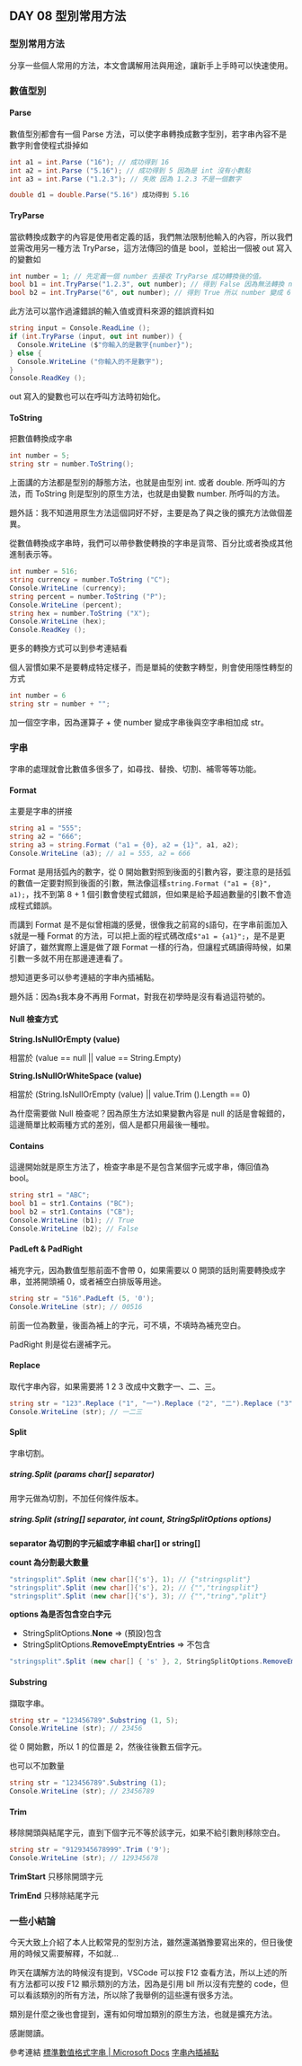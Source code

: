 ## DAY 08 型別常用方法

### 型別常用方法

分享一些個人常用的方法，本文會講解用法與用途，讓新手上手時可以快速使用。

### 數值型別

#### Parse 

數值型別都會有一個 Parse 方法，可以使字串轉換成數字型別，若字串內容不是數字則會使程式掛掉如

```csharp
int a1 = int.Parse ("16"); // 成功得到 16
int a2 = int.Parse ("5.16"); // 成功得到 5 因為是 int 沒有小數點
int a3 = int.Parse ("1.2.3"); // 失敗 因為 1.2.3 不是一個數字

double d1 = double.Parse("5.16") 成功得到 5.16
```

#### TryParse

當欲轉換成數字的內容是使用者定義的話，我們無法限制他輸入的內容，所以我們並需改用另一種方法 TryParse，這方法傳回的值是 bool，並給出一個被 out 寫入的變數如

```csharp
int number = 1; // 先定義一個 number 去接收 TryParse 成功轉換後的值。
bool b1 = int.TryParse("1.2.3", out number); // 得到 False 因為無法轉換 number 還是 1
bool b2 = int.TryParse("6", out number); // 得到 True 所以 number 變成 6
```

此方法可以當作過濾錯誤的輸入值或資料來源的錯誤資料如

```csharp
string input = Console.ReadLine ();
if (int.TryParse (input, out int number)) {
  Console.WriteLine ($"你輸入的是數字{number}");
} else {
  Console.WriteLine ("你輸入的不是數字");
}
Console.ReadKey ();
```

out 寫入的變數也可以在呼叫方法時初始化。

#### ToString

把數值轉換成字串

```csharp
int number = 5;
string str = number.ToString();
```

上面講的方法都是型別的靜態方法，也就是由型別 int. 或者 double. 所呼叫的方法，而 ToString 則是型別的原生方法，也就是由變數 number. 所呼叫的方法。

題外話：我不知道用原生方法這個詞好不好，主要是為了與之後的擴充方法做個差異。

從數值轉換成字串時，我們可以帶參數使轉換的字串是貨幣、百分比或者換成其他進制表示等。

```csharp
int number = 516;
string currency = number.ToString ("C");
Console.WriteLine (currency);
string percent = number.ToString ("P");
Console.WriteLine (percent);
string hex = number.ToString ("X");
Console.WriteLine (hex);
Console.ReadKey ();
```

更多的轉換方式可以到參考連結看

個人習慣如果不是要轉成特定樣子，而是單純的使數字轉型，則會使用隱性轉型的方式

```csharp
int number = 6
string str = number + "";
```

加一個空字串，因為運算子 + 使 number 變成字串後與空字串相加成 str。

### 字串

字串的處理就會比數值多很多了，如尋找、替換、切割、補零等等功能。

#### Format

主要是字串的拼接

```csharp
string a1 = "555";
string a2 = "666";
string a3 = string.Format ("a1 = {0}, a2 = {1}", a1, a2);
Console.WriteLine (a3); // a1 = 555, a2 = 666
```

Format 是用括弧內的數字，從 0 開始數對照到後面的引數內容，要注意的是括弧的數值一定要對照到後面的引數，無法像這樣```string.Format ("a1 = {8}", a1);```，找不到第 8 + 1 個引數會使程式錯誤，但如果是給予超過數量的引數不會造成程式錯誤。

而講到 Format 是不是似曾相識的感覺，很像我之前寫的```$```語句，在字串前面加入```$```就是一種 Format 的方法，可以把上面的程式碼改成```$"a1 = {a1}";```，是不是更好讀了，雖然實際上還是做了跟 Format 一樣的行為，但讓程式碼讀得時候，如果引數一多就不用在那邊連連看了。

想知道更多可以參考連結的字串內插補點。

題外話：因為```$```我本身不再用 Format，對我在初學時是沒有看過這符號的。

#### Null 檢查方式

**String.IsNullOrEmpty (value)**

相當於 (value == null || value == String.Empty)

**String.IsNullOrWhiteSpace (value)**

相當於 (String.IsNullOrEmpty (value) || value.Trim ().Length == 0)

為什麼需要做 Null 檢查呢？因為原生方法如果變數內容是 null 的話是會報錯的，這邊簡單比較兩種方式的差別，個人是都只用最後一種啦。

#### Contains

這邊開始就是原生方法了，檢查字串是不是包含某個字元或字串，傳回值為 bool。

```csharp
string str1 = "ABC";
bool b1 = str1.Contains ("BC");
bool b2 = str1.Contains ("CB");
Console.WriteLine (b1); // True
Console.WriteLine (b2); // False
```

#### PadLeft & PadRight

補充字元，因為數值型態前面不會帶 0，如果需要以 0 開頭的話則需要轉換成字串，並將開頭補 0，或者補空白排版等用途。

```csharp
string str = "516".PadLeft (5, '0');
Console.WriteLine (str); // 00516
```

前面一位為數量，後面為補上的字元，可不填，不填時為補充空白。

PadRight 則是從右邊補字元。

#### Replace

取代字串內容，如果需要將 1 2 3 改成中文數字一、二、三。

```csharp
string str = "123".Replace ("1", "一").Replace ("2", "二").Replace ("3", "三");
Console.WriteLine (str); // 一二三
```

#### Split

字串切割。

##### string.Split (params char[] separator)

用字元做為切割，不加任何條件版本。

##### string.Split (string[] separator, int count, StringSplitOptions options)

**separator 為切割的字元組或字串組 char[] or string[]**

**count 為分割最大數量**

```csharp
"stringsplit".Split (new char[]{'s'}, 1); // {"stringsplit"}
"stringsplit".Split (new char[]{'s'}, 2); // {"","tringsplit"}
"stringsplit".Split (new char[]{'s'}, 3); // {"","tring","plit"}
```

**options 為是否包含空白字元**
* StringSplitOptions.**None** => (預設)包含
* StringSplitOptions.**RemoveEmptyEntries** => 不包含

```csharp
"stringsplit".Split (new char[] { 's' }, 2, StringSplitOptions.RemoveEmptyEntries); // {"tring","plit"}
```

#### Substring

擷取字串。

```csharp
string str = "123456789".Substring (1, 5);
Console.WriteLine (str); // 23456
```

從 0 開始數，所以 1 的位置是 2，然後往後數五個字元。

也可以不加數量

```csharp
string str = "123456789".Substring (1);
Console.WriteLine (str); // 23456789
```

#### Trim

移除開頭與結尾字元，直到下個字元不等於該字元，如果不給引數則移除空白。

```csharp
string str = "9129345678999".Trim ('9');
Console.WriteLine (str); // 129345678
```

**TrimStart** 只移除開頭字元

**TrimEnd** 只移除結尾字元

### 一些小結論

今天大致上介紹了本人比較常見的型別方法，雖然還滿猶豫要寫出來的，但日後使用的時候又需要解釋，不如就...

昨天在講解方法的時候沒有提到，VSCode 可以按 F12 查看方法，所以上述的所有方法都可以按 F12 顯示類別的方法，因為是引用 bll 所以沒有完整的 code，但可以看該類別的所有方法，所以除了我舉例的這些還有很多方法。

類別是什麼之後也會提到，還有如何增加類別的原生方法，也就是擴充方法。

感謝閱讀。

參考連結
[標準數值格式字串 | Microsoft Docs]
[字串內插補點]

[標準數值格式字串 | Microsoft Docs]:https://docs.microsoft.com/zh-tw/dotnet/standard/base-types/standard-numeric-format-strings
[字串內插補點]:https://docs.microsoft.com/zh-tw/dotnet/csharp/language-reference/tokens/interpolated
